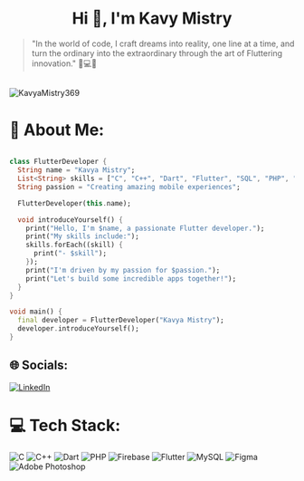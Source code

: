 
<h1 align="center">Hi 👋, I'm Kavy Mistry</h1>

>  "In the world of code, I craft dreams into reality, one line at a time, and turn the ordinary into the extraordinary through the art of Fluttering innovation." 🚀💻✨

##
<p align="left"> <img src="https://komarev.com/ghpvc/?username=iamjaygondaliya&label=Profile%20views&color=0e75b6&style=flat" alt="KavyaMistry369" /> </p>

  
# 💫 About Me:

``` dart

class FlutterDeveloper {
  String name = "Kavya Mistry";
  List<String> skills = ["C", "C++", "Dart", "Flutter", "SQL", "PHP", "Figma", "Firebase", "Prompt Engineering"];
  String passion = "Creating amazing mobile experiences";

  FlutterDeveloper(this.name);

  void introduceYourself() {
    print("Hello, I'm $name, a passionate Flutter developer.");
    print("My skills include:");
    skills.forEach((skill) {
      print("- $skill");
    });
    print("I'm driven by my passion for $passion.");
    print("Let's build some incredible apps together!");
  }
}

void main() {
  final developer = FlutterDeveloper("Kavya Mistry");
  developer.introduceYourself();
}

```

## 🌐 Socials:
[![LinkedIn](https://img.shields.io/badge/LinkedIn-%230077B5.svg?logo=linkedin&logoColor=white)](https://www.linkedin.com/in/kavya-mistry-34572a252/)


# 💻 Tech Stack:
![C](https://img.shields.io/badge/c-%2300599C.svg?style=for-the-badge&logo=c&logoColor=white) ![C++](https://img.shields.io/badge/c++-%2300599C.svg?style=for-the-badge&logo=c%2B%2B&logoColor=white)  ![Dart](https://img.shields.io/badge/dart-%230175C2.svg?style=for-the-badge&logo=dart&logoColor=white) ![PHP](https://img.shields.io/badge/php-%23777BB4.svg?style=for-the-badge&logo=php&logoColor=white) ![Firebase](https://img.shields.io/badge/firebase-%23039BE5.svg?style=for-the-badge&logo=firebase) ![Flutter](https://img.shields.io/badge/Flutter-%2302569B.svg?style=for-the-badge&logo=Flutter&logoColor=white) ![MySQL](https://img.shields.io/badge/mysql-%2300f.svg?style=for-the-badge&logo=mysql&logoColor=white)	![Figma](https://img.shields.io/badge/figma-%23F24E1E.svg?style=for-the-badge&logo=figma&logoColor=white) ![Adobe Photoshop](https://img.shields.io/badge/adobephotoshop-%2331A8FF.svg?style=for-the-badge&logo=adobephotoshop&logoColor=white)




